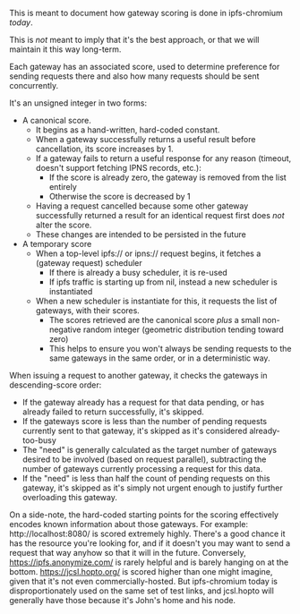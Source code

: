 This is meant to document how gateway scoring is done in ipfs-chromium _today_.

This is *not* meant to imply that it's the best approach, or that we will maintain it this way long-term.

Each gateway has an associated score, used to determine preference for sending requests there and also how many requests should be sent concurrently.

It's an unsigned integer in two forms:

* A canonical score. 
  - It begins as a hand-written, hard-coded constant.
  - When a gateway successfully returns a useful result before cancellation, its score increases by 1.
  - If a gateway fails to return a useful response for any reason (timeout, doesn't support fetching IPNS records, etc.):
    - If the score is already zero, the gateway is removed from the list entirely
    - Otherwise the score is decreased by 1
  - Having a request cancelled because some other gateway successfully returned a result for an identical request first does _not_ alter the score.
  - These changes are intended to be persisted in the future
* A temporary score
  * When a top-level ipfs:// or ipns:// request begins, it fetches a (gateway request) scheduler
    * If there is already a busy scheduler, it is re-used
    * If ipfs traffic is starting up from nil, instead a new scheduler is instantiated
  * When a new scheduler is instantiate for this, it requests the list of gateways, with their scores.
    * The scores retrieved are the canonical score _plus_ a small non-negative random integer (geometric distribution tending toward zero)
    * This helps to ensure you won't always be sending requests to the same gateways in the same order, or in a deterministic way.

When issuing a request to another gateway, it checks the gateways in descending-score order:
* If the gateway already has a request for that data pending, or has already failed to return successfully, it's skipped.
* If the gateways score is less than the number of pending requests currently sent to that gateway, it's skipped as it's considered already-too-busy
* The "need" is generally calculated as the target number of gateways desired to be involved (based on request parallel), subtracting the number of gateways currently processing a request for this data.
* If the "need" is less than half the count of pending requests on this gateway, it's skipped as it's simply not urgent enough to justify further overloading this gateway.


On a side-note, the hard-coded starting points for the scoring effectively encodes known information about those gateways.
For example: http://localhost:8080/ is scored extremely highly. There's a good chance it has the resource you're looking for, and if it doesn't you may want to send a request that way anyhow so that it will in the future.
Conversely, https://ipfs.anonymize.com/ is rarely helpful and is barely hanging on at the bottom.
https://jcsl.hopto.org/ is scored higher than one might imagine, given that it's not even commercially-hosted. But ipfs-chromium today is disproportionately used on the same set of test links, and jcsl.hopto will generally have those because it's John's home and his node.
